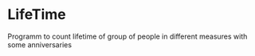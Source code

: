 # LifeTime
Programm to count lifetime of group of people in different measures with some anniversaries
